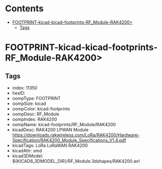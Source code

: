 



Contents
========

* [FOOTPRINT-kicad-kicad-footprints-RF_Module-RAK4200>](#footprint-kicad-kicad-footprints-rf_module-rak4200)
	* [Tags](#tags)

# FOOTPRINT-kicad-kicad-footprints-RF_Module-RAK4200>

## Tags

- index: 11350
- hexID: 
- oompType: FOOTPRINT
- oompSize: kicad
- oompColor: kicad-footprints
- oompDesc: RF_Module
- oompIndex: RAK4200
- oompName: kicad-footprints/RF_Module/RAK4200
- kicadDesc: RAK4200 LPWAN Module https://downloads.rakwireless.com/LoRa/RAK4200/Hardware-Specification/RAK4200_Module_Specifications_V1.4.pdf
- kicadTags: LoRa LoRaWAN RAK4200
- kicadAttr: smd
- kicad3DModel: ${KICAD6_3DMODEL_DIR}/RF_Module.3dshapes/RAK4200.wrl
